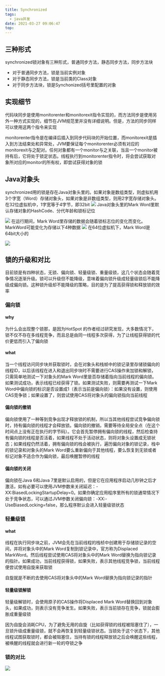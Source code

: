 ```yaml
---
title: Synchronized
tags:
  - java并发
date: 2021-03-27 09:06:47
top:
---
```


## 三种形式

synchronized锁对象有三种形式，普通同步方法，静态同步方法，同步方法块

- 对于普通同步方法，锁是当前实例对象
- 对于静态同步方法，锁是当前类的Class对象
- 对于同步方法块，锁是Synchonized括号里配置的对象

## 实现细节

代码块同步是使用monitorenter和monitorexit指令实现的，而方法同步是使用另外一种方式实现的，细节在JVM规范里并没有详细说明。但是，方法的同步同样可以使用这两个指令来实现

monitorenter指令是在编译后插入到同步代码块的开始位置，而monitorexit是插入到方法结束处和异常处，JVM要保证每个monitorenter必须有对应的monitorexit与之配对。任何对象都有一个monitor与之关联，当且一个monitor被持有后，它将处于锁定状态。线程执行到monitorenter指令时，将会尝试获取对象所对应的monitor的所有权，即尝试获得对象的锁

## Java对象头

synchronized用的锁是存在Java对象头里的。如果对象是数组类型，则虚拟机用3个字宽（Word）存储对象头，如果对象是非数组类型，则用2字宽存储对象头。在32位虚拟机中，1字宽等于4字节，即32bit
![](https://p6-juejin.byteimg.com/tos-cn-i-k3u1fbpfcp/81e632af757f4ab4a5452989e7c7e9ac~tplv-k3u1fbpfcp-watermark.image)
Java对象头里的Mark Word里默认存储对象的HashCode、分代年龄和锁标记位

![](https://p9-juejin.byteimg.com/tos-cn-i-k3u1fbpfcp/9d3507e7713547f4966f842f7cd57702~tplv-k3u1fbpfcp-watermark.image)
在运行期间，Mark Word里存储的数据会随着锁标志位的变化而变化。MarkWord可能变化为存储以下4种数据
![](https://p3-juejin.byteimg.com/tos-cn-i-k3u1fbpfcp/07d8c19a7c364647bdae1e25f5ed029a~tplv-k3u1fbpfcp-watermark.image)
在64位虚拟机下，Mark Word是64bit大小的

![](https://p3-juejin.byteimg.com/tos-cn-i-k3u1fbpfcp/ea9cbc890d4e45e3b457cf6501627031~tplv-k3u1fbpfcp-watermark.image)

## 锁的升级和对比

目前锁是有四种状态，无锁、偏向锁、轻量级锁、重量级锁，这几个状态会随着竞争情况逐渐升级。锁可以升级但不能降级，意味着偏向锁升级成轻量级锁后不能降级成偏向锁。这种锁升级却不能降级的策略，目的是为了提高获得锁和释放锁的效率

### 偏向锁

#### why

为什么会出现整个锁那，是因为HotSpot 的作者经过研究发现，大多数情况下，锁不仅不存在多线程竞争，而且总是由同一线程多次获得，为了让线程获得锁的代价更低而引入了偏向锁

#### what

当一个线程访问同步块并获取锁时，会在对象头和栈帧中的锁记录里存储锁偏向的线程ID，以后该线程在进入和退出同步块时不需要进行CAS操作来加锁和解锁，只需简单地测试一下对象头的Mark Word里是否存储着指向当前线程的偏向锁。如果测试成功，表示线程已经获得了锁。如果测试失败，则需要再测试一下Mark Word中偏向锁的标识是否设置成1（表示当前是偏向锁）：如果没有设置，则使用CAS竞争锁；如果设置了，则尝试使用CAS将对象头的偏向锁指向当前线程

#### 偏向锁的撤销

偏向锁使用了一种等到竞争出现才释放锁的机制，所以当其他线程尝试竞争偏向锁时，持有偏向锁的线程才会释放锁。偏向锁的撤销，需要等待全局安全点（在这个时间点上没有正在执行的字节码）。它会首先暂停拥有偏向锁的线程，然后检查持有偏向锁的线程是否活着，如果线程不处于活动状态，则将对象头设置成无锁状态；如果线程仍然活着，拥有偏向锁的栈会被执行，遍历偏向对象的锁记录，栈中的锁记录和对象头的Mark Word要么重新偏向于其他线程，要么恢复到无锁或者标记对象不适合作为偏向锁，最后唤醒暂停的线程

#### 偏向锁的关闭

偏向锁在Java 6和Java 7里是默认启用的，但是它在应用程序启动几秒钟之后才激活，如有必要可以使用JVM参数来关闭延迟：-XX:BiasedLockingStartupDelay=0。如果你确定应用程序里所有的锁通常情况下处于竞争状态，可以通过JVM参数关闭偏向锁：-XX:-UseBiasedLocking=false，那么程序默认会进入轻量级锁状态

### 轻量级锁

#### what

线程在执行同步块之前，JVM会先在当前线程的栈桢中创建用于存储锁记录的空间，并将对象头中的Mark Word复制到锁记录中，官方称为Displaced MarkWord。然后线程尝试使用CAS将对象头中的Mark Word替换为指向锁记录的指针。如果成功，当前线程获得锁，如果失败，表示其他线程竞争锁，当前线程便尝试使用自旋来获取锁

自旋就是不断的去使用CAS将对象头中的Mark Word替换为指向锁记录的指针

#### 轻量级锁解锁

轻量级解锁时，会使用原子的CAS操作将Displaced Mark Word替换回到对象头，如果成功，则表示没有竞争发生。如果失败，表示当前锁存在竞争，锁就会膨胀成重量级锁

因为自旋会消耗CPU，为了避免无用的自旋（比如获得锁的线程被阻塞住了），一旦锁升级成重量级锁，就不会再恢复到轻量级锁状态。当锁处于这个状态下，其他线程试图获取锁时，都会被阻塞住，当持有锁的线程释放锁之后会唤醒这些线程，被唤醒的线程就会进行新一轮的夺锁之争

### 锁的对比
![](https://p1-juejin.byteimg.com/tos-cn-i-k3u1fbpfcp/e11d3b973dcd4160b4f434f5e4d33694~tplv-k3u1fbpfcp-watermark.image)